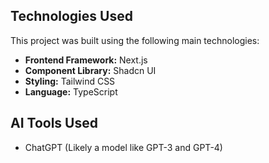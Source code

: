 ## Technologies Used

This project was built using the following main technologies:

* **Frontend Framework:** Next.js
* **Component Library:** Shadcn UI
* **Styling:** Tailwind CSS
* **Language:** TypeScript

## AI Tools Used
* ChatGPT (Likely a model like GPT-3 and GPT-4)
